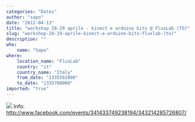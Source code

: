 ```yaml
---
categories: "Dates"
author: "sapo"
date: "2012-04-13"
title: "workshop 28-29 aprile - kinect e arduino bits @ FluxLab (TO)"
slug: "workshop-28-29-aprile-kinect-e-arduino-bits-fluxlab-(to)"
description: ""
who: 
    name: "Sapo"
where: 
    location_name: "FluxLab"
    country: "it"
    country_name: "Italy"
    from_date: "1335592800"
    to_date: "1335708000"
imported: "true"
---
```



![](41608_341433749238194_1718698156_n.jpg) 
Info: http://www.facebook.com/events/341433749238194/343214285726807/